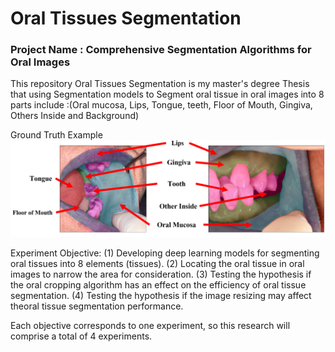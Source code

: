 # Oral Tissues Segmentation
### Project Name : Comprehensive Segmentation Algorithms for Oral Images
This repository Oral Tissues Segmentation is my master's degree Thesis that using Segmentation models to Segment oral tissue in oral images into 8 parts include :(Oral mucosa, Lips, Tongue, teeth, Floor of Mouth, Gingiva, Others Inside and Background)


Ground Truth Example 
![alt text](https://github.com/EWjame/Oral_Tissue_Segmentation/blob/main/images/ground%20truth.png)

Experiment Objective:
(1) Developing deep learning models for segmenting oral tissues into 8 elements (tissues). 
(2) Locating the oral tissue in oral images to narrow the area for consideration. 
(3) Testing the hypothesis if the oral cropping algorithm has an effect on the efficiency of oral tissue segmentation. 
(4) Testing the hypothesis if the image resizing may affect theoral tissue segmentation performance.

Each objective corresponds to one experiment, so this research will comprise a total of 4 experiments.
